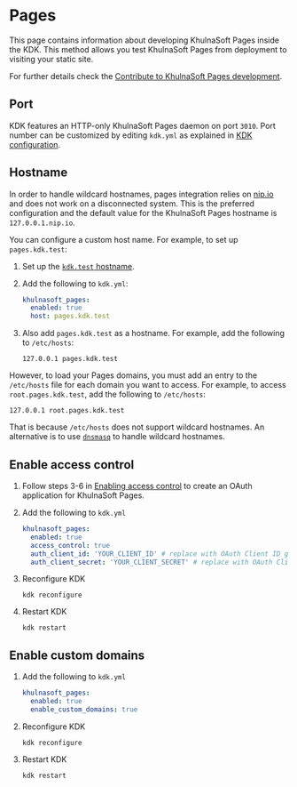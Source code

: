 # Pages

This page contains information about developing KhulnaSoft Pages inside the KDK. This method allows you test KhulnaSoft Pages from deployment to visiting your static site.

For further details check the [Contribute to KhulnaSoft Pages development](https://docs.khulnasoft.com/ee/development/pages/).

## Port

KDK features an HTTP-only KhulnaSoft Pages daemon on port `3010`.
Port number can be customized by editing `kdk.yml` as explained in
[KDK configuration](../configuration.md#kdkyml).

## Hostname

In order to handle wildcard hostnames, pages integration relies on
[nip.io](https://nip.io) and does not work on a disconnected system.
This is the preferred configuration and the default value for the
KhulnaSoft Pages hostname is `127.0.0.1.nip.io`.

You can configure a custom host name. For example, to set up `pages.kdk.test`:

1. Set up the [`kdk.test` hostname](local_network.md).
1. Add the following to `kdk.yml`:

   ```yaml
   khulnasoft_pages:
     enabled: true
     host: pages.kdk.test
   ```

1. Also add `pages.kdk.test` as a hostname. For example, add the following to `/etc/hosts`:

   ```plaintext
   127.0.0.1 pages.kdk.test
   ```

However, to load your Pages domains, you must add an entry to the `/etc/hosts` file for
each domain you want to access. For example, to access `root.pages.kdk.test`, add the
following to `/etc/hosts`:

```plaintext
127.0.0.1 root.pages.kdk.test
```

That is because `/etc/hosts` does not support wildcard hostnames.
An alternative is to use [`dnsmasq`](https://wiki.debian.org/dnsmasq)
to handle wildcard hostnames.

## Enable access control

1. Follow steps 3-6 in [Enabling access control](https://docs.khulnasoft.com/ee/development/pages/#enabling-access-control)
to create an OAuth application for KhulnaSoft Pages.

1. Add the following to `kdk.yml`

   ```yaml
   khulnasoft_pages:
     enabled: true
     access_control: true
     auth_client_id: 'YOUR_CLIENT_ID' # replace with OAuth Client ID generated above
     auth_client_secret: 'YOUR_CLIENT_SECRET' # replace with OAuth Client Secret generated above
   ```

1. Reconfigure KDK

   ```shell
   kdk reconfigure
   ```

1. Restart KDK

   ```shell
   kdk restart
   ```

## Enable custom domains

1. Add the following to `kdk.yml`

   ```yaml
   khulnasoft_pages:
     enabled: true
     enable_custom_domains: true
   ```

1. Reconfigure KDK

   ```shell
   kdk reconfigure
   ```

1. Restart KDK

   ```shell
   kdk restart
   ```

